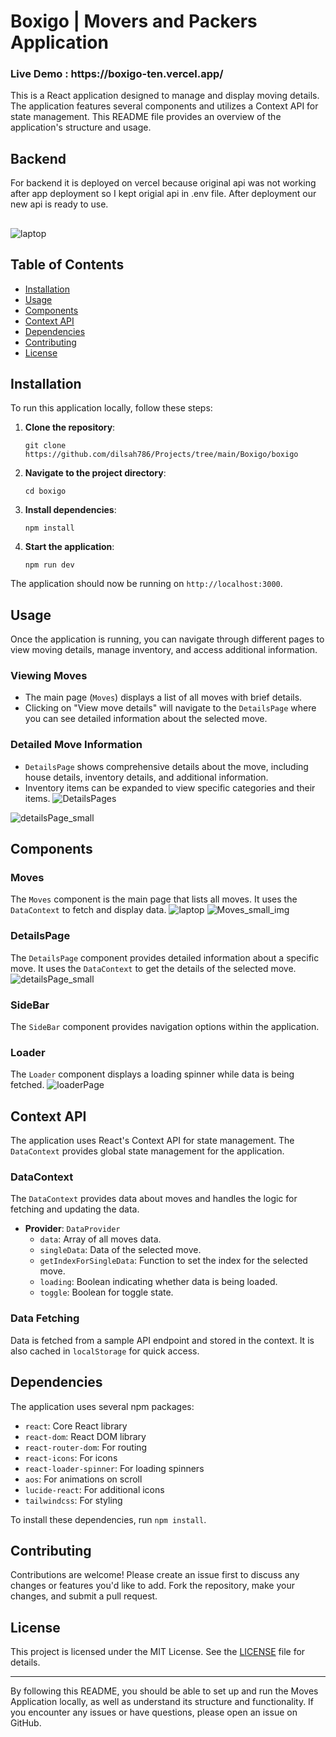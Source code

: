 # Boxigo | Movers and Packers Application

<h3>Live Demo : https://boxigo-ten.vercel.app/ </h3>

This is a React application designed to manage and display moving details. The application features several components and utilizes a Context API for state management. This README file provides an overview of the application's structure and usage. 

## Backend
  For backend it is deployed on vercel because original api was not working after app deployment so I kept origial api in <span>.env<span> file. After deployment our new api is ready to use.
  
##

![laptop](https://github.com/dilsah786/Projects/assets/120841935/ecc8c238-83eb-4643-93db-59e51592e78b)


## Table of Contents

- [Installation](#installation)
- [Usage](#usage)
- [Components](#components)
- [Context API](#context-api)
- [Dependencies](#dependencies)
- [Contributing](#contributing)
- [License](#license)

## Installation

To run this application locally, follow these steps:

1. **Clone the repository**:
   ```
   git clone https://github.com/dilsah786/Projects/tree/main/Boxigo/boxigo
   ```

2. **Navigate to the project directory**:
   ```
   cd boxigo
   ```

3. **Install dependencies**:
   ```
   npm install
   ```

4. **Start the application**:
   ```
   npm run dev
   ```

The application should now be running on `http://localhost:3000`.

## Usage

Once the application is running, you can navigate through different pages to view moving details, manage inventory, and access additional information.

### Viewing Moves

- The main page (`Moves`) displays a list of all moves with brief details.
- Clicking on "View move details" will navigate to the `DetailsPage` where you can see detailed information about the selected move.

### Detailed Move Information

- `DetailsPage` shows comprehensive details about the move, including house details, inventory details, and additional information.
- Inventory items can be expanded to view specific categories and their items.
![DetailsPages](https://github.com/dilsah786/Projects/assets/120841935/adf4e7be-1721-4fcc-bba5-7a362488ced1)

![detailsPage_small](https://github.com/dilsah786/Projects/assets/120841935/5436368c-6e57-4cb4-b7a9-65fd1121de13)


## Components

### Moves

The `Moves` component is the main page that lists all moves. It uses the `DataContext` to fetch and display data.
![laptop](https://github.com/dilsah786/Projects/assets/120841935/3fcc8f63-e40a-4a7a-8f2f-cef4a8cba68d)
![Moves_small_img](https://github.com/dilsah786/Projects/assets/120841935/8b6fcf27-d425-4158-ad1d-b3645e08b3a2)



### DetailsPage

The `DetailsPage` component provides detailed information about a specific move. It uses the `DataContext` to get the details of the selected move.
![detailsPage_small](https://github.com/dilsah786/Projects/assets/120841935/cc5225a3-eb68-4884-8704-d0e11664db61)



### SideBar

The `SideBar` component provides navigation options within the application.

### Loader

The `Loader` component displays a loading spinner while data is being fetched.
![loaderPage](https://github.com/dilsah786/Projects/assets/120841935/32afbf67-7976-4ab9-8ea2-10fa24d9ed48)

## Context API

The application uses React's Context API for state management. The `DataContext` provides global state management for the application.

### DataContext

The `DataContext` provides data about moves and handles the logic for fetching and updating the data.

- **Provider**: `DataProvider`
  - `data`: Array of all moves data.
  - `singleData`: Data of the selected move.
  - `getIndexForSingleData`: Function to set the index for the selected move.
  - `loading`: Boolean indicating whether data is being loaded.
  - `toggle`: Boolean for toggle state.

### Data Fetching

Data is fetched from a sample API endpoint and stored in the context. It is also cached in `localStorage` for quick access.

## Dependencies

The application uses several npm packages:

- `react`: Core React library
- `react-dom`: React DOM library
- `react-router-dom`: For routing
- `react-icons`: For icons
- `react-loader-spinner`: For loading spinners
- `aos`: For animations on scroll
- `lucide-react`: For additional icons
- `tailwindcss`: For styling 

To install these dependencies, run `npm install`.

## Contributing

Contributions are welcome! Please create an issue first to discuss any changes or features you'd like to add. Fork the repository, make your changes, and submit a pull request.

## License

This project is licensed under the MIT License. See the [LICENSE](LICENSE) file for details.

---

By following this README, you should be able to set up and run the Moves Application locally, as well as understand its structure and functionality. If you encounter any issues or have questions, please open an issue on GitHub.
